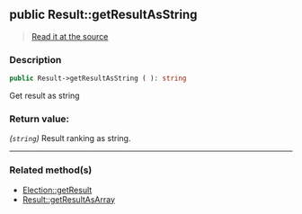 ## public Result::getResultAsString

> [Read it at the source](https://github.com/julien-boudry/Condorcet/blob/master/src/Result.php#L216)

### Description    

```php
public Result->getResultAsString ( ): string
```

Get result as string
    

### Return value:   

*(`string`)* Result ranking as string.


---------------------------------------

### Related method(s)      

* [Election::getResult](/Docs/ApiReferences/Election%20Class/public%20Election--getResult.md)    
* [Result::getResultAsArray](/Docs/ApiReferences/Result%20Class/public%20Result--getResultAsArray.md)    
